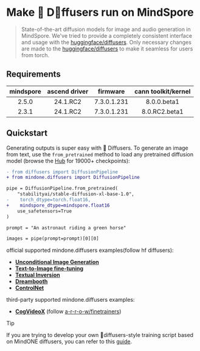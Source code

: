 
# Make 🤗 D🧨ffusers run on MindSpore

> State-of-the-art diffusion models for image and audio generation in MindSpore.
> We've tried to provide a completely consistent interface and usage with the [huggingface/diffusers](https://github.com/huggingface/diffusers).
> Only necessary changes are made to the [huggingface/diffusers](https://github.com/huggingface/diffusers) to make it seamless for users from torch.

## Requirements

| mindspore  | ascend driver  |  firmware   |cann toolkit/kernel |
|:----------:|:--------------:|:-----------:|:------------------:|
|   2.5.0    |    24.1.RC2    | 7.3.0.1.231 |   8.0.0.beta1    |
|   2.3.1    |    24.1.RC2    | 7.3.0.1.231 |   8.0.RC2.beta1  |

## Quickstart

Generating outputs is super easy with 🤗 Diffusers. To generate an image from text, use the `from_pretrained` method to load any pretrained diffusion model (browse the [Hub](https://huggingface.co/models?library=diffusers&sort=downloads) for 19000+ checkpoints):

```diff
- from diffusers import DiffusionPipeline
+ from mindone.diffusers import DiffusionPipeline

pipe = DiffusionPipeline.from_pretrained(
    "stabilityai/stable-diffusion-xl-base-1.0",
-    torch_dtype=torch.float16,
+    mindspore_dtype=mindspore.float16
    use_safetensors=True
)

prompt = "An astronaut riding a green horse"

images = pipe(prompt=prompt)[0][0]
```

official supported mindone.diffusers examples(follow hf diffusers):

 - [**Unconditional Image Generation**](./unconditional_image_generation)
 - [**Text-to-Image fine-tuning**](./text_to_image)
 - [**Textual Inversion**](./textual_inversion)
 - [**Dreambooth**](./dreambooth)
 - [**ControlNet**](./controlnet)

third-party supported mindone.diffusers examples:
- [**CogVideoX**](./cogvideox_factory/) (follow [a-r-r-o-w/finetrainers](https://github.com/a-r-r-o-w/finetrainers/tree/main/training/cogvideox))

> [!TIP]
> If you are trying to develop your own 🤗diffusers-style training script based on MindONE diffusers, you can refer to this [guide](https://gist.github.com/townwish4git/3a181a1884747dfbbe4b31107ec02166).
